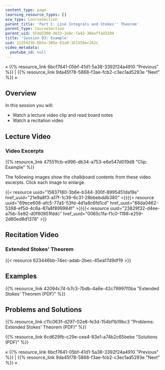 ```yaml
---
content_type: page
learning_resource_types: []
ocw_type: CourseSection
parent_title: 'Part C: Line Integrals and Stokes'' Theorem'
parent_type: CourseSection
parent_uid: 55dd3380-3633-2e8c-fa42-36beffad3294
title: 'Session 93: Example'
uid: 2135423b-6b5a-305e-81a9-1b1358ec262c
video_metadata:
  youtube_id: null
---
```


« {{% resource_link 6bcf7641-05bf-41d1-5a38-3392f24a4910 "Previous" %}} | {{% resource_link 9da45f78-5868-f3ae-fcb2-c3ec1ad5293e "Next" %}} »

Overview
--------

In this session you will:

*   Watch a lecture video clip and read board notes
*   Watch a recitation video

Lecture Video
-------------

### Video Excerpts

{{% resource_link 47551fcb-e996-db34-a753-e6e547d019d8 "Clip: Example" %}}

The following images show the chalkboard contents from these video excerpts. Click each image to enlarge.

{{< resource uuid="15837180-3b6e-b344-300f-8995451da19e" href_uuid="21e9a8f3-a17f-1c39-6c31-28bbebddb380" >}}{{< resource uuid="69ece608-afc5-77a5-53fd-4d1a8c6fd1cd" href_uuid="88da0462-5398-ef5d-4c6a-87a8f899984f" >}}{{< resource uuid="23829f32-d4ee-a7bb-5e92-d0f90851fddc" href_uuid="0065c1fa-f1c0-1198-e259-2d80ed8d1378" >}}

Recitation Video
----------------

### Extended Stokes' Theorem

{{< resource 623446bb-74ec-adab-2bec-45ea17d9df19 >}}

Examples
--------

{{% resource_link 42094c74-b7c3-7bdb-4a6e-42c79997f0ba "Extended Stokes' Theorem (PDF)" %}}

Problems and Solutions
----------------------

{{% resource_link c11c063f-d297-02e8-fe3d-154bf1b19bc3 "Problems: Extended Stokes' Theorem (PDF)" %}}

{{% resource_link 6cd629fb-c29e-cea4-83e1-a74b2c65bebe "Solutions (PDF)" %}}

« {{% resource_link 6bcf7641-05bf-41d1-5a38-3392f24a4910 "Previous" %}} | {{% resource_link 9da45f78-5868-f3ae-fcb2-c3ec1ad5293e "Next" %}} »